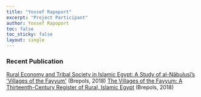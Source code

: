 ```yaml
---
title: "Yossef Rapoport"
excerpt: "Project Participant"
author: Yossef Rapoport
toc: false
toc_sticky: false
layout: single
---
```


### Recent Publication

<a href="http://www.brepols.net/Pages/ShowProduct.aspx?prod_id=IS-9782503575186-1">Rural Economy and Tribal Society in Islamic Egypt: A Study of al-Nābulusī’s 'Villages of the Fayyum'</a> (Brepols, 2018)
<a href="http://www.brepols.net/Pages/ShowProduct.aspx?prod_id=IS-9782503542775-1">The Villages of the Fayyum: A Thirteenth-Century Register of Rural, Islamic Egypt</a> (Brepols, 2018)
